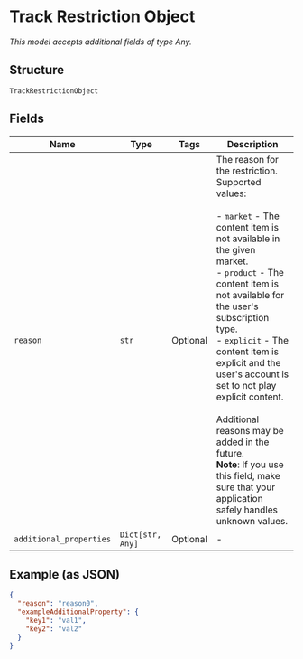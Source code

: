 
# Track Restriction Object

*This model accepts additional fields of type Any.*

## Structure

`TrackRestrictionObject`

## Fields

| Name | Type | Tags | Description |
|  --- | --- | --- | --- |
| `reason` | `str` | Optional | The reason for the restriction. Supported values:<br><br>- `market` - The content item is not available in the given market.<br>- `product` - The content item is not available for the user's subscription type.<br>- `explicit` - The content item is explicit and the user's account is set to not play explicit content.<br><br>Additional reasons may be added in the future.<br>**Note**: If you use this field, make sure that your application safely handles unknown values. |
| `additional_properties` | `Dict[str, Any]` | Optional | - |

## Example (as JSON)

```json
{
  "reason": "reason0",
  "exampleAdditionalProperty": {
    "key1": "val1",
    "key2": "val2"
  }
}
```

